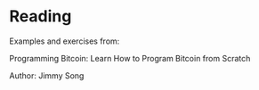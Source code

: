 # Reading

Examples and exercises from:

Programming Bitcoin: Learn How to Program Bitcoin from Scratch

Author: Jimmy Song